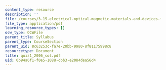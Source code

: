 ```yaml
---
content_type: resource
description: ''
file: /courses/3-15-electrical-optical-magnetic-materials-and-devices-fall-2006/0b94a6f1f0e51088cbb3e2084dea56d4_quiz1_2006_sol.pdf
file_type: application/pdf
learning_resource_types: []
ocw_type: OCWFile
parent_title: Syllabus
parent_type: CourseSection
parent_uid: 8c63253c-fa7e-20bb-9980-8f81175998c8
resourcetype: Document
title: quiz1_2006_sol.pdf
uid: 0b94a6f1-f0e5-1088-cbb3-e2084dea56d4
---
```

